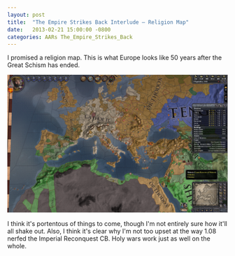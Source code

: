 ```yaml
---
layout: post
title:  "The Empire Strikes Back Interlude – Religion Map"
date:   2013-02-21 15:00:00 -0800
categories: AARs The_Empire_Strikes_Back
---
```

I promised a religion map. This is what Europe looks like 50 years after the Great Schism has ended.

![](/assets/tesb_images/11.5-1.png)

I think it's portentous of things to come, though I'm not entirely sure how it'll all shake out. Also, I think it's clear why I'm not too upset at the way 1.08 nerfed the Imperial Reconquest CB. Holy wars work just as well on the whole.